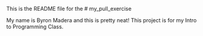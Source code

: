 This is the README file for the # my_pull_exercise



My name is Byron Madera and this is pretty neat!
This project is for my Intro to Programming Class. 
